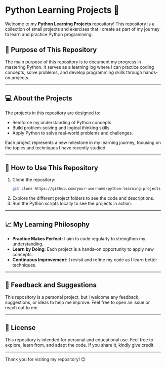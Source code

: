 # Python Learning Projects 🐍

Welcome to my **Python Learning Projects** repository! This repository is a collection of small projects and exercises that I create as part of my journey to learn and practice Python programming.

## 🎯 Purpose of This Repository

The main purpose of this repository is to document my progress in mastering Python. It serves as a learning log where I can practice coding concepts, solve problems, and develop programming skills through hands-on projects.

---

## 💻 About the Projects

The projects in this repository are designed to:

- Reinforce my understanding of Python concepts.
- Build problem-solving and logical thinking skills.
- Apply Python to solve real-world problems and challenges.

Each project represents a new milestone in my learning journey, focusing on the topics and techniques I have recently studied.

---

## 🚀 How to Use This Repository

1. Clone the repository:
   ```bash
   git clone https://github.com/your-username/python-learning-projects.git
   ```
2. Explore the different project folders to see the code and descriptions.   
3. Run the Python scripts locally to see the projects in action.

---

## 📈 My Learning Philosophy

-  **Practice Makes Perfect:** I aim to code regularly to strengthen my understanding.
-  **Learn by Doing:** Each project is a hands-on opportunity to apply new concepts.
-  **Continuous Improvement:** I revisit and refine my code as I learn better techniques.

---

## 🙌 Feedback and Suggestions

This repository is a personal project, but I welcome any feedback, suggestions, or ideas to help me improve. Feel free to open an issue or reach out to me.

---

## 📝 License

This repository is intended for personal and educational use. Feel free to explore, learn from, and adapt the code. If you share it, kindly give credit.

---

Thank you for visiting my repository! 😊
